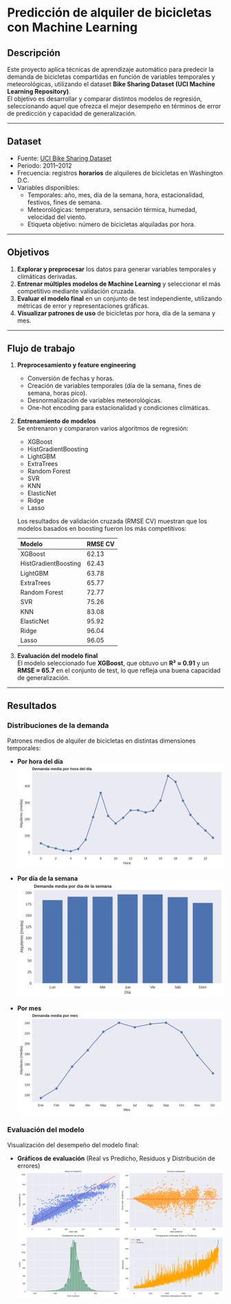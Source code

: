 # Predicción de alquiler de bicicletas con Machine Learning

## Descripción
Este proyecto aplica técnicas de aprendizaje automático para predecir la demanda de bicicletas compartidas en función de variables temporales y meteorológicas, utilizando el dataset **Bike Sharing Dataset (UCI Machine Learning Repository)**.  
El objetivo es desarrollar y comparar distintos modelos de regresión, seleccionando aquel que ofrezca el mejor desempeño en términos de error de predicción y capacidad de generalización.

---

## Dataset
- Fuente: [UCI Bike Sharing Dataset](https://archive.ics.uci.edu/ml/datasets/bike+sharing+dataset)  
- Periodo: 2011–2012  
- Frecuencia: registros **horarios** de alquileres de bicicletas en Washington D.C.  
- Variables disponibles:
  - Temporales: año, mes, día de la semana, hora, estacionalidad, festivos, fines de semana.
  - Meteorológicas: temperatura, sensación térmica, humedad, velocidad del viento.
  - Etiqueta objetivo: número de bicicletas alquiladas por hora.

---

## Objetivos
1. **Explorar y preprocesar** los datos para generar variables temporales y climáticas derivadas.  
2. **Entrenar múltiples modelos de Machine Learning** y seleccionar el más competitivo mediante validación cruzada.  
3. **Evaluar el modelo final** en un conjunto de test independiente, utilizando métricas de error y representaciones gráficas.  
4. **Visualizar patrones de uso** de bicicletas por hora, día de la semana y mes.  

---

## Flujo de trabajo
1. **Preprocesamiento y feature engineering**  
   - Conversión de fechas y horas.  
   - Creación de variables temporales (día de la semana, fines de semana, horas pico).  
   - Desnormalización de variables meteorológicas.  
   - One-hot encoding para estacionalidad y condiciones climáticas.  

2. **Entrenamiento de modelos**  
   Se entrenaron y compararon varios algoritmos de regresión:
   - XGBoost  
   - HistGradientBoosting  
   - LightGBM  
   - ExtraTrees  
   - Random Forest  
   - SVR  
   - KNN  
   - ElasticNet  
   - Ridge  
   - Lasso  

   Los resultados de validación cruzada (RMSE CV) muestran que los modelos basados en boosting fueron los más competitivos:  

   | Modelo               | RMSE CV |
   |----------------------|---------|
   | XGBoost              | 62.13   |
   | HistGradientBoosting | 62.43   |
   | LightGBM             | 63.78   |
   | ExtraTrees           | 65.77   |
   | Random Forest        | 72.77   |
   | SVR                  | 75.26   |
   | KNN                  | 83.08   |
   | ElasticNet           | 95.92   |
   | Ridge                | 96.04   |
   | Lasso                | 96.05   |

3. **Evaluación del modelo final**  
   El modelo seleccionado fue **XGBoost**, que obtuvo un **R² ≈ 0.91** y un **RMSE ≈ 65.7** en el conjunto de test, lo que refleja una buena capacidad de generalización.  

---

## Resultados

### Distribuciones de la demanda
Patrones medios de alquiler de bicicletas en distintas dimensiones temporales:  

- **Por hora del día**  
  ![Distribución por hora](results/demanda_por_hora.png)  

- **Por día de la semana**  
  ![Distribución por día de la semana](results/demanda_por_dia_semana.png)  

- **Por mes**  
  ![Distribución por mes](results/demanda_por_mes.png)  

### Evaluación del modelo
Visualización del desempeño del modelo final:  

- **Gráficos de evaluación** (Real vs Predicho, Residuos y Distribución de errores)  
  ![Evaluación del modelo](results/evaluacion_modelo.png)  


